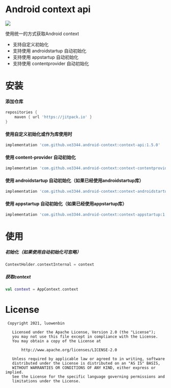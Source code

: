 # Android context api

[![](https://jitpack.io/v/ve3344/android-context.svg)](https://jitpack.io/#ve3344/android-context)

使用统一的方式获取Android context

- 支持自定义初始化
- 支持使用 androidstartup 自动初始化
- 支持使用 appstartup 自动初始化
- 支持使用 contentprovider 自动初始化

# 安装

#### 添加仓库

```groovy
repositories {
    maven { url 'https://jitpack.io' }
}
```

#### 使用自定义初始化或作为库使用时

```groovy
implementation 'com.github.ve3344.android-context:context-api:1.5.0'
```

#### 使用 content-provider 自动初始化

```groovy
implementation 'com.github.ve3344.android-context:context-contentprovider:1.5.0'
```

#### 使用 androidstartup 自动初始化（如果已经使用androidstartup库）

```groovy
implementation 'com.github.ve3344.android-context:context-androidstartup:1.5.0'
```

#### 使用 appstartup 自动初始化（如果已经使用appstartup库）

```groovy
implementation 'com.github.ve3344.android-context:context-appstartup:1.5.0'
```

# 使用

##### 初始化（如果使用自动初始化可忽略）

```kotlin
ContextHolder.contextInternal = context
```

##### 获取context

```kotlin
val context = AppContext.context
```

# License

``` license
 Copyright 2021, luowenbin 
  
   Licensed under the Apache License, Version 2.0 (the "License");
   you may not use this file except in compliance with the License.
   You may obtain a copy of the License at 
 
       http://www.apache.org/licenses/LICENSE-2.0 

   Unless required by applicable law or agreed to in writing, software
   distributed under the License is distributed on an "AS IS" BASIS,
   WITHOUT WARRANTIES OR CONDITIONS OF ANY KIND, either express or implied.
   See the License for the specific language governing permissions and
   limitations under the License.
```